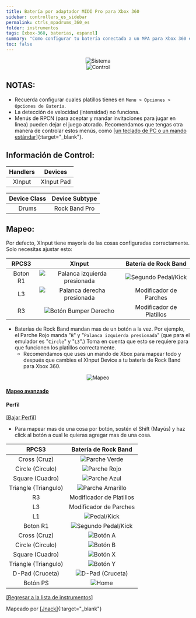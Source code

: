 ```yaml
---
title: Batería por adaptador MIDI Pro para Xbox 360
sidebar: controllers_es_sidebar
permalink: ctrls_mpadrums_360_es
folder: instrumentos
tags: [xbox-360, baterias, espanol]
summary: "Como configurar tu batería conectada a un MPA para Xbox 360 en RPCS3."
toc: false
---
```


<div align="center"> <img src="https://rb3pc.milohax.org/images/instruments/plat/360.png" alt="Sistema" title="Sistema"></div>

<div align="center"> <img src="https://rb3pc.milohax.org/images/instruments/cont/360mpacontroller.png" alt="Control" title="Control"></div>

## NOTAS:

* Recuerda configurar cuales platillos tienes en `Menu > Opciones > Opciones de Batería`.
* La detección de velocidad (intensidad) no funciona.
* Menús de RPCN (para aceptar y mandar invitaciones para jugar en linea) pueden dejar el juego atorado. Recomendamos que tengas otra manera de controlar estos menús, como [[un teclado de PC o un mando estándar]](https://rb3pc.milohax.org/ctrls_pads_es){:target="_blank"}.

## Información de Control:

| Handlers | Devices |
|:------------------:|:---------------------:|
| XInput | XInput Pad |

| Device Class | Device Subtype |
|:------------------:|:---------------------:|
| Drums | Rock Band Pro |

## Mapeo:

Por defecto, XInput tiene mayoría de las cosas configuradas correctamente. Solo necesitas ajustar esto:

| **RPCS3** | **XInput** | **Batería de Rock Band** |
|:--------:|:-----------:|:-----------:|
| Boton R1 | ![Palanca izquierda presionada](https://rb3pc.milohax.org/images/btns/ctrls/360/lsc.png "Palanca izquierda presionada") | ![Segundo Pedal/Kick](https://rb3pc.milohax.org/images/btns/drms/rb/kp.png "Segundo Pedal/Kick") | 
| L3 | ![Palanca derecha presionada](https://rb3pc.milohax.org/images/btns/ctrls/360/rsc.png "Palanca derecha presionada") | Modificador de Parches | 
| R3 | ![Botón Bumper Derecho](https://rb3pc.milohax.org/images/btns/ctrls/360/rb.png "Botón Bumper Derecho") | Modificador de Platillos |

* Baterías de Rock Band mandan mas de un botón a la vez. Por ejemplo, el Parche Rojo manda "`B`" y "`Palanca izquierda presionada`" (que para el emulador es "`Circle`" y "`L3`".) Toma en cuenta que esto se requiere para que funcionen los platillos correctamente.
	* Recomendamos que uses un mando de Xbox para mapear todo y después que cambies el XInput Device a tu batería de Rock Band para Xbox 360.

<div align="center"> <img src="https://rb3pc.milohax.org/images/instruments/maps/drmsxboxrbmapping.png" alt="Mapeo" title="Mapeo"></div>

<div class="panel-group" id="accordion">
                    <div class="panel panel-default">
                        <div class="panel-heading">
                            <h4 class="panel-title">
                                <a class="noCrossRef accordion-toggle" data-toggle="collapse" data-parent="#accordion" href="#mapeo-avanzado">Mapeo avanzado</a>
                            </h4>
                        </div>
                        <div id="mapeo-avanzado" class="panel-collapse collapse noCrossRef">
                            <div class="panel-body">
<h4 id="profile">Perfil</h4>
<p><a href="https://github.com/hmxmilohax/rb3-pc/raw/refs/heads/main/downloads/instrument-repo/Xbox%20Rock%20Band%20Drums.7z" target="_blank">[Bajar Perfil]</a></p>
<ul>
<li>Para mapear mas de una cosa por botón, sostén el Shift (Mayús) y haz click al botón a cual le quieras agregar mas de una cosa.</li>
</ul>

<table>
<thead>
<tr>
<th align="center"><strong>RPCS3</strong></th>
<th align="center"><strong>Batería de Rock Band</strong></th>
</tr>
</thead>
<tbody>
<tr>
<td align="center">Cross (Cruz)</td>
<td align="center"><img src="https://rb3pc.milohax.org/images/btns/drms/rb/gp.png" alt="Parche Verde" title="Parche Verde"></td>
</tr>
<tr>
<td align="center">Circle (Circulo)</td>
<td align="center"><img src="https://rb3pc.milohax.org/images/btns/drms/rb/rp.png" alt="Parche Rojo" title="Parche Rojo"></td>
</tr>
<tr>
<td align="center">Square (Cuadro)</td>
<td align="center"><img src="https://rb3pc.milohax.org/images/btns/drms/rb/bp.png" alt="Parche Azul" title="Parche Azul"></td>
</tr>
<tr>
<td align="center">Triangle (Triangulo)</td>
<td align="center"><img src="https://rb3pc.milohax.org/images/btns/drms/rb/yp.png" alt="Parche Amarillo" title="Parche Amarillo"></td>
</tr>
<tr>
<td align="center">R3</td>
<td align="center">Modificador de Platillos</td>
</tr>
<tr>
<td align="center">L3</td>
<td align="center">Modificador de Parches</td>
</tr>
<tr>
<td align="center">L1</td>
<td align="center"><img src="https://rb3pc.milohax.org/images/btns/drms/rb/kp.png" alt="Pedal/Kick" title="Pedal/Kick"></td>
</tr>
<tr>
<td align="center">Boton R1</td>
<td align="center"><img src="https://rb3pc.milohax.org/images/btns/drms/rb/kp.png" alt="Segundo Pedal/Kick" title="Segundo Pedal/Kick"></td>
</tr>
<tr>
<td align="center">Cross (Cruz)</td>
<td align="center"><img src="https://rb3pc.milohax.org/images/btns/ctrls/360/a.png" alt="Botón A" title="Botón A"></td>
</tr>
<tr>
<td align="center">Circle (Circulo)</td>
<td align="center"><img src="https://rb3pc.milohax.org/images/btns/ctrls/360/b.png" alt="Botón B" title="Botón B"></td>
</tr>
<tr>
<td align="center">Square (Cuadro)</td>
<td align="center"><img src="https://rb3pc.milohax.org/images/btns/ctrls/360/x.png" alt="Botón X" title="Botón X"></td>
</tr>
<tr>
<td align="center">Triangle (Triangulo)</td>
<td align="center"><img src="https://rb3pc.milohax.org/images/btns/ctrls/360/y.png" alt="Botón Y" title="Botón Y"></td>
</tr>
<tr>
<td align="center">D-Pad (Cruceta)</td>
<td align="center"><img src="https://rb3pc.milohax.org/images/btns/ctrls/xbox/dp.png" alt="D-Pad (Cruceta)" title="D-Pad (Cruceta)"></td>
</tr>
<tr>
<td align="center">Botón PS</td>
<td align="center"><img src="https://rb3pc.milohax.org/images/btns/drms/rb/home.png" alt="Home" title="Home"></td>
</tr>
</tbody>
</table>
                            </div>
                        </div>
                    </div>
                    <!-- /.panel -->
</div>
<!-- /.panel-group -->

[[Regresar a la lista de instrumentos]](https://rb3pc.milohax.org/ctrls_es#lista-de-instrumentos)

Mapeado por [[Jnack]](https://www.youtube.com/@jnackmclain){:target="_blank"}